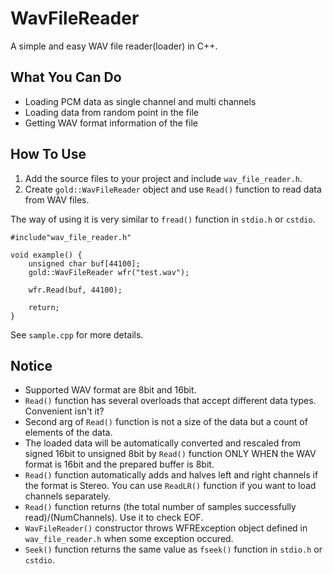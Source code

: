 # WavFileReader
A simple and easy WAV file reader(loader) in C++.

## What You Can Do
* Loading PCM data as single channel and multi channels 
* Loading data from random point in the file 
* Getting WAV format information of the file 

## How To Use
1. Add the source files to your project and include `wav_file_reader.h`.  
1. Create `gold::WavFileReader` object and use `Read()` function to read data from WAV files.  

The way of using it is very similar to  `fread()` function in `stdio.h` or `cstdio`.  
```
#include"wav_file_reader.h"

void example() {
	unsigned char buf[44100];
	gold::WavFileReader wfr("test.wav");
	
	wfr.Read(buf, 44100);

	return;
}
```
See `sample.cpp` for more details.

## Notice
* Supported WAV format are 8bit and 16bit.
* `Read()` function has several overloads that accept different data types. Convenient isn't it?
* Second arg of `Read()` function is not a size of the data but a count of elements of the data.
* The loaded data will be automatically converted and rescaled from signed 16bit to unsigned 8bit by `Read()` function ONLY WHEN the WAV format is 16bit and the prepared buffer is 8bit.
* `Read()` function automatically adds and halves left and right channels if the format is Stereo. You can use `ReadLR()` function if you want to load channels separately.
* `Read()` function returns (the total number of samples successfully read)/(NumChannels). Use it to check EOF.
* `WavFileReader()` constructor throws WFRException object defined in `wav_file_reader.h` when some exception occured.
* `Seek()` function returns the same value as `fseek()` function in `stdio.h` or `cstdio`.
